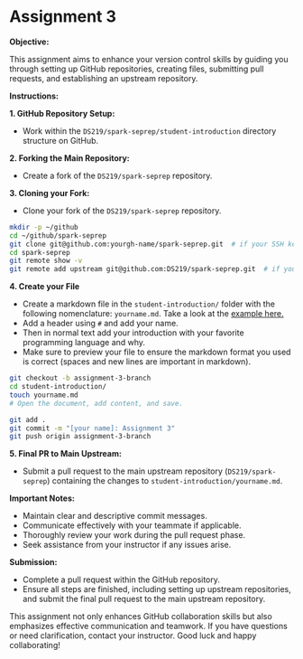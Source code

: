 # Assignment 3

**Objective:**

This assignment aims to enhance your version control skills by guiding you through setting up GitHub repositories, creating files, submitting pull requests, and establishing an upstream repository.

**Instructions:**

**1. GitHub Repository Setup:**

   - Work within the `DS219/spark-seprep/student-introduction` directory structure on GitHub.

**2. Forking the Main Repository:**

   - Create a fork of the `DS219/spark-seprep` repository.

**3. Cloning your Fork:**

   - Clone your fork of the `DS219/spark-seprep` repository.

   ```bash
   mkdir -p ~/github
   cd ~/github/spark-seprep
   git clone git@github.com:yourgh-name/spark-seprep.git  # if your SSH key is set correctly in GH
   cd spark-seprep
   git remote show -v
   git remote add upstream git@github.com:DS219/spark-seprep.git  # if your SSH key is set correctly in GH
   ```

**4. Create your File**

   - Create a markdown file in the `student-introduction/` folder with the following nomenclature: `yourname.md`. Take a look at the [example here.](https://github.com/DS219/spark-seprep/blob/main/student-introduction/urvashimohnani.md) 
   - Add a header using `#` and add your name.
   - Then in normal text add your introduction with your favorite programming language and why.
   - Make sure to preview your file to ensure the markdown format you used is correct (spaces and new lines are important in markdown).

   ```bash
   git checkout -b assignment-3-branch
   cd student-introduction/
   touch yourname.md
   # Open the document, add content, and save.

   git add .
   git commit -m "[your name]: Assignment 3"
   git push origin assignment-3-branch
   ```

**5. Final PR to Main Upstream:**

   - Submit a pull request to the main upstream repository (`DS219/spark-seprep`) containing the changes to `student-introduction/yourname.md`.

**Important Notes:**

- Maintain clear and descriptive commit messages.
- Communicate effectively with your teammate if applicable.
- Thoroughly review your work during the pull request phase.
- Seek assistance from your instructor if any issues arise.

**Submission:**

- Complete a pull request within the GitHub repository.
- Ensure all steps are finished, including setting up upstream repositories, and submit the final pull request to the main upstream repository.

This assignment not only enhances GitHub collaboration skills but also emphasizes effective communication and teamwork. If you have questions or need clarification, contact your instructor. Good luck and happy collaborating!
